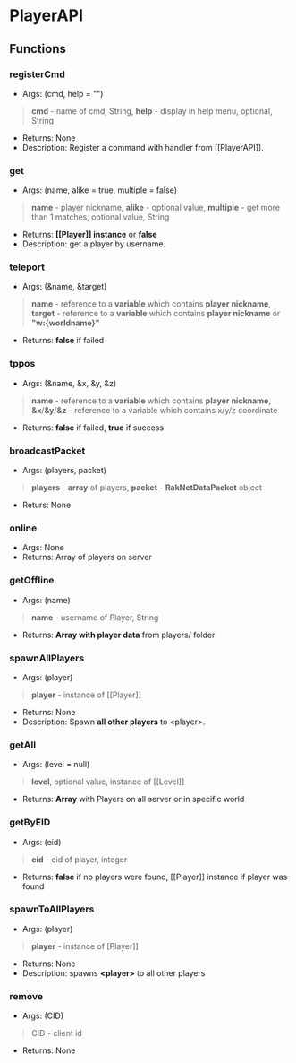 # PlayerAPI

## Functions
### **registerCmd**
* Args: (cmd, help = "")
> **cmd** - name of cmd, String, **help** - display in help menu, optional, String
* Returns: None
* Description: Register a command with handler from [[PlayerAPI]].

### **get**
* Args: (name, alike = true, multiple = false)
> **name** - player nickname, **alike** - optional value, **multiple** -  get more than 1 matches, optional value, String
* Returns: **[[Player]] instance** or **false**
* Description: get a player by username.

### **teleport**
* Args: (&name, &target)
> **name** - reference to a **variable** which contains **player nickname**, **target** - reference to a **variable** which contains **player nickname** or **"w:{worldname}"**
* Returns: **false** if failed

### **tppos**
* Args: (&name, &x, &y, &z)
> **name** - reference to a **variable** which contains **player nickname**, **&x**/**&y**/**&z** - reference to a variable which contains x/y/z coordinate
* Returns: **false** if failed, **true** if success

### **broadcastPacket**
* Args: (players, packet)
> **players** - **array** of players, **packet** - **RakNetDataPacket** object
* Returs: None

### **online**
* Args: None
* Returns: Array of players on server

### **getOffline**
* Args: (name)
> **name** - username of Player, String
* Returns: **Array with player data** from players/ folder

### **spawnAllPlayers**
* Args: (player)
> **player** - instance of [[Player]]
* Returns: None
* Description: Spawn **all other players** to &lt;player&gt;.

### **getAll**
* Args: (level = null)
> **level**, optional value, instance of [[Level]]
* Returns: **Array** with Players on all server or in specific world

### **getByEID**
* Args: (eid)
> **eid** - eid of player, integer
* Returns: **false** if no players were found, [[Player]] instance if player was found

### **spawnToAllPlayers**
* Args: (player)
> **player** - instance of [Player]]
* Returns: None
* Description: spawns **&lt;player&gt;** to all other players

### **remove**
* Args: (CID)
> CID - client id
* Returns: None